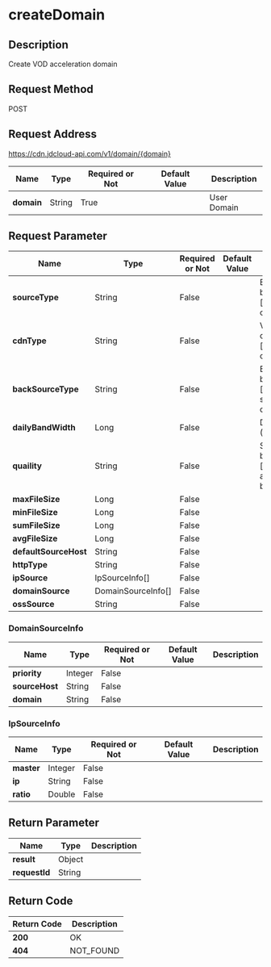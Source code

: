 # createDomain


## Description
Create VOD acceleration domain

## Request Method
POST

## Request Address
https://cdn.jdcloud-api.com/v1/domain/{domain}

|Name|Type|Required or Not|Default Value|Description|
|---|---|---|---|---|
|**domain**|String|True| |User Domain|

## Request Parameter
|Name|Type|Required or Not|Default Value|Description|
|---|---|---|---|---|
|**sourceType**|String|False| |Back-to-origin can be one of types [ips,domain,oss] only|
|**cdnType**|String|False| |VOD domain can be one of types [vod,download,web] only|
|**backSourceType**|String|False| |Back-to-origin can be one of methods [https,http] and shall be http by default|
|**dailyBandWidth**|Long|False| |Daily Bandwidth (Mbps)|
|**quaility**|String|False| |Service quality can be one of [good,general] only and shall be good by default|
|**maxFileSize**|Long|False| | |
|**minFileSize**|Long|False| | |
|**sumFileSize**|Long|False| | |
|**avgFileSize**|Long|False| | |
|**defaultSourceHost**|String|False| | |
|**httpType**|String|False| | |
|**ipSource**|IpSourceInfo[]|False| | |
|**domainSource**|DomainSourceInfo[]|False| | |
|**ossSource**|String|False| | |

### DomainSourceInfo
|Name|Type|Required or Not|Default Value|Description|
|---|---|---|---|---|
|**priority**|Integer|False| | |
|**sourceHost**|String|False| | |
|**domain**|String|False| | |
### IpSourceInfo
|Name|Type|Required or Not|Default Value|Description|
|---|---|---|---|---|
|**master**|Integer|False| | |
|**ip**|String|False| | |
|**ratio**|Double|False| | |

## Return Parameter
|Name|Type|Description|
|---|---|---|
|**result**|Object| |
|**requestId**|String| |


## Return Code
|Return Code|Description|
|---|---|
|**200**|OK|
|**404**|NOT_FOUND|
